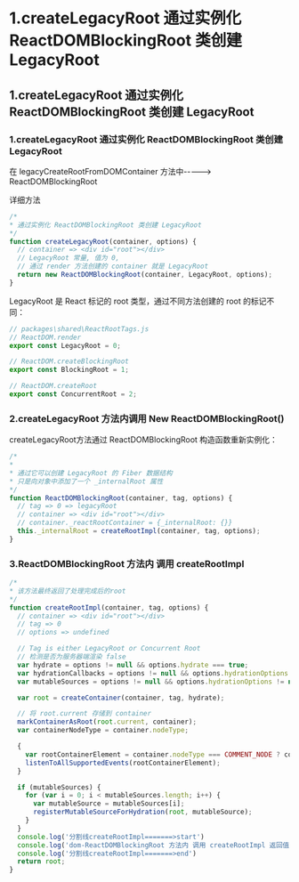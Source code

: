 

# 1.createLegacyRoot 通过实例化 ReactDOMBlockingRoot 类创建 LegacyRoot
## 1.createLegacyRoot 通过实例化 ReactDOMBlockingRoot 类创建 LegacyRoot
### 1.createLegacyRoot 通过实例化 ReactDOMBlockingRoot 类创建 LegacyRoot
在 legacyCreateRootFromDOMContainer 方法中-----> ReactDOMBlockingRoot

详细方法
```javaScript
/*
* 通过实例化 ReactDOMBlockingRoot 类创建 LegacyRoot
*/
function createLegacyRoot(container, options) {
  // container => <div id="root"></div>
  // LegacyRoot 常量, 值为 0,
  // 通过 render 方法创建的 container 就是 LegacyRoot
  return new ReactDOMBlockingRoot(container, LegacyRoot, options);
}
```

LegacyRoot 是 React 标记的 root 类型，通过不同方法创建的 root 的标记不同：
```javaScript
// packages\shared\ReactRootTags.js
// ReactDOM.render
export const LegacyRoot = 0;

// ReactDOM.createBlockingRoot
export const BlockingRoot = 1;

// ReactDOM.createRoot
export const ConcurrentRoot = 2;
```

### 2.createLegacyRoot 方法内调用 New ReactDOMBlockingRoot()
createLegacyRoot方法通过 ReactDOMBlockingRoot 构造函数重新实例化：
```javaScript
/*
* 
* 通过它可以创建 LegacyRoot 的 Fiber 数据结构
* 只是向对象中添加了一个 _internalRoot 属性
*/
function ReactDOMBlockingRoot(container, tag, options) {
  // tag => 0 => legacyRoot
  // container => <div id="root"></div>
  // container._reactRootContainer = {_internalRoot: {}}
  this._internalRoot = createRootImpl(container, tag, options);
}
```

### 3.ReactDOMBlockingRoot 方法内 调用 createRootImpl
```javaScript
/*
* 该方法最终返回了处理完成后的root
*/
function createRootImpl(container, tag, options) {
  // container => <div id="root"></div>
  // tag => 0
  // options => undefined

  // Tag is either LegacyRoot or Concurrent Root
  // 检测是否为服务器端渲染 false
  var hydrate = options != null && options.hydrate === true;
  var hydrationCallbacks = options != null && options.hydrationOptions || null;
  var mutableSources = options != null && options.hydrationOptions != null && options.hydrationOptions.mutableSources || null;

  var root = createContainer(container, tag, hydrate);

  // 将 root.current 存储到 container
  markContainerAsRoot(root.current, container);
  var containerNodeType = container.nodeType;

  {
    var rootContainerElement = container.nodeType === COMMENT_NODE ? container.parentNode : container;
    listenToAllSupportedEvents(rootContainerElement);
  }

  if (mutableSources) {
    for (var i = 0; i < mutableSources.length; i++) {
      var mutableSource = mutableSources[i];
      registerMutableSourceForHydration(root, mutableSource);
    }
  }
  console.log('分割线createRootImpl=======>start')
  console.log('dom-ReactDOMBlockingRoot 方法内 调用 createRootImpl 返回值：该方法最终返回了处理完成后的root:', root)
  console.log('分割线createRootImpl=======>end')
  return root;
}
```